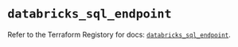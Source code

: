 # `databricks_sql_endpoint`

Refer to the Terraform Registory for docs: [`databricks_sql_endpoint`](https://registry.terraform.io/providers/databricks/databricks/1.33.0/docs/resources/sql_endpoint).
